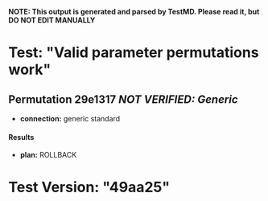 **NOTE: This output is generated and parsed by TestMD. Please read it, but DO NOT EDIT MANUALLY**

# Test: "Valid parameter permutations work" #

## Permutation 29e1317 _NOT VERIFIED: Generic_ ##

- **connection:** generic standard

#### Results ####

- **plan:** ROLLBACK

# Test Version: "49aa25" #